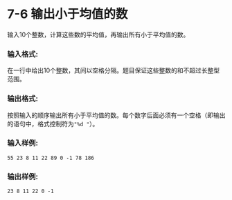 # 7-6 输出小于均值的数
输入10个整数，计算这些数的平均值，再输出所有小于平均值的数。

### 输入格式:

在一行中给出10个整数，其间以空格分隔。题目保证这些整数的和不超过长整型范围。

### 输出格式:

按照输入的顺序输出所有小于平均值的数。每个数字后面必须有一个空格（即输出的语句中，格式控制符为`"%d "`）。

### 输入样例:

    
    
    55 23 8 11 22 89 0 -1 78 186
    

### 输出样例:

    
    
    23 8 11 22 0 -1 
    

